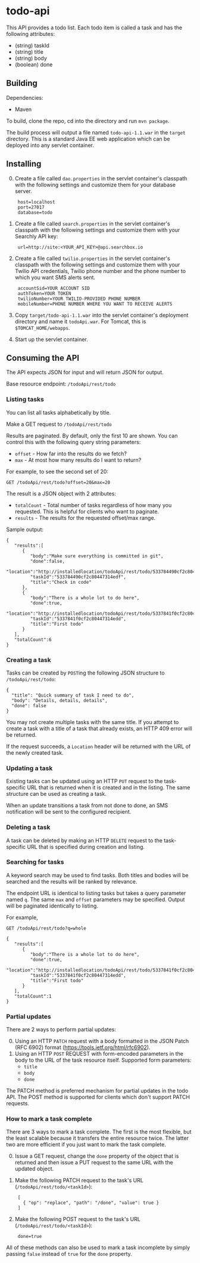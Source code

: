 todo-api
========

This API provides a todo list.  Each todo item is called a task and has the following attributes:

* (string) taskId
* (string) title
* (string) body
* (boolean) done

Building
--------

Dependencies:

* Maven

To build, clone the repo, cd into the directory and run `mvn package`.

The build process will output a file named `todo-api-1.1.war` in the `target` directory.  This is a standard Java EE
web application which can be deployed into any servlet container.

Installing
----------

0. Create a file called `dao.properties` in the servlet container's classpath with the following settings and customize them for your database server.

        host=localhost
        port=27017
        database=todo

0. Create a file called `search.properties` in the servlet container's classpath with the following settings and customize them with your Searchly API key:

        url=http://site:<YOUR_API_KEY>@api.searchbox.io

0. Create a file called `twilio.properties` in the servlet container's classpath with the following settings and customize them with your Twilio API credentials, Twilio phone number and the phone number to which you want SMS alerts sent.

        accountSid=YOUR ACCOUNT SID
        authToken=YOUR TOKEN
        twilioNumber=YOUR TWILIO-PROVIDED PHONE NUMBER
        mobileNumber=PHONE NUMBER WHERE YOU WANT TO RECEIVE ALERTS

0. Copy `target/todo-api-1.1.war` into the servlet container's deployment directory and name it `todoApi.war`.  For Tomcat, this is `$TOMCAT_HOME/webapps`.
0. Start up the servlet container.

Consuming the API
-----------------

The API expects JSON for input and will return JSON for output.

Base resource endpoint: `/todoApi/rest/todo`

### Listing tasks ###

You can list all tasks alphabetically by title.

Make a GET request to `/todoApi/rest/todo`

Results are paginated.  By default, only the first 10 are shown.  You can control this with the following query string parameters:

* `offset` - How far into the results do we fetch?
* `max` - At most how many results do I want to return?

For example, to see the second set of 20:

    GET /todoApi/rest/todo?offset=20&max=20

The result is a JSON object with 2 attributes:

* `totalCount` - Total number of tasks regardless of how many you requested.  This is helpful for clients who want to paginate.
* `results` - The results for the requested offset/max range.

Sample output:

    {
       "results":[
          {
             "body":"Make sure everything is committed in git",
             "done":false,
             "location":"http://installedlocation/todoApi/rest/todo/533784490cf2c80447314edf",
             "taskId":"533784490cf2c80447314edf",
             "title":"Check in code"
          },
          {
             "body":"There is a whole lot to do here",
             "done":true,
             "location":"http://installedlocation/todoApi/rest/todo/5337841f0cf2c80447314edd",
             "taskId":"5337841f0cf2c80447314edd",
             "title":"First todo"
          }
       ],
       "totalCount":6
    }

### Creating a task ###

Tasks can be created by `POST`ing the following JSON structure to `/todoApi/rest/todo`:

    {
      "title": "Quick summary of task I need to do",
      "body": "Details, details, details",
      "done": false
    }

You may not create multiple tasks with the same title.  If you attempt to create a task with a title of a task that already exists, an HTTP 409 error will be returned.

If the request succeeds, a `Location` header will be returned with the URL of the newly created task.

### Updating a task ###

Existing tasks can be updated using an HTTP `PUT` request to the task-specific URL that is returned when it is created and in the listing.  The same structure can be used as creating a task.

When an update transitions a task from not done to done, an SMS notification will be sent to the configured recipient.

### Deleting a task ###

A task can be deleted by making an HTTP `DELETE` request to the task-specific URL that is specified during creation and listing.

### Searching for tasks ###

A keyword search may be used to find tasks.  Both titles and bodies will be searched and the results will be ranked by relevance.

The endpoint URL is identical to listing tasks but takes a query parameter named `q`.  The same `max` and `offset` parameters may be specified.  Output will be paginated identically to listing.

For example,

    GET /todoApi/rest/todo?q=whole
    
    {
       "results":[
          {
             "body":"There is a whole lot to do here",
             "done":true,
             "location":"http://installedlocation/todoApi/rest/todo/5337841f0cf2c80447314edd",
             "taskId":"5337841f0cf2c80447314edd",
             "title":"First todo"
          }
       ],
       "totalCount":1
    }

### Partial updates ###

There are 2 ways to perform partial updates:

0. Using an HTTP `PATCH` request with a body formatted in the JSON Patch (RFC 6902) format (https://tools.ietf.org/html/rfc6902).
0. Using an HTTP `POST` REQUEST with form-encoded parameters in the body to the URL of the task resource itself.  Supported form parameters:
    * `title`
    * `body`
    * `done`

The PATCH method is preferred mechanism for partial updates in the todo API.  The POST method is supported for clients which don't support PATCH requests.

### How to mark a task complete ###

There are 3 ways to mark a task complete.  The first is the most flexible, but the least scalable because it transfers the entire resource twice.  The latter two are more efficient if you just want to mark the task complete.

0. Issue a GET request, change the `done` property of the object that is returned and then issue a PUT request to the same URL with the updated object.
0. Make the following PATCH request to the task's URL (`/todoApi/rest/todo/<taskId>`):

        [
          { "op": "replace", "path": "/done", "value": true }
        ]

0. Make the following POST request to the task's URL (`/todoApi/rest/todo/<taskId>`):

        done=true

All of these methods can also be used to mark a task incomplete by simply passing `false` instead of `true` for the `done` property.